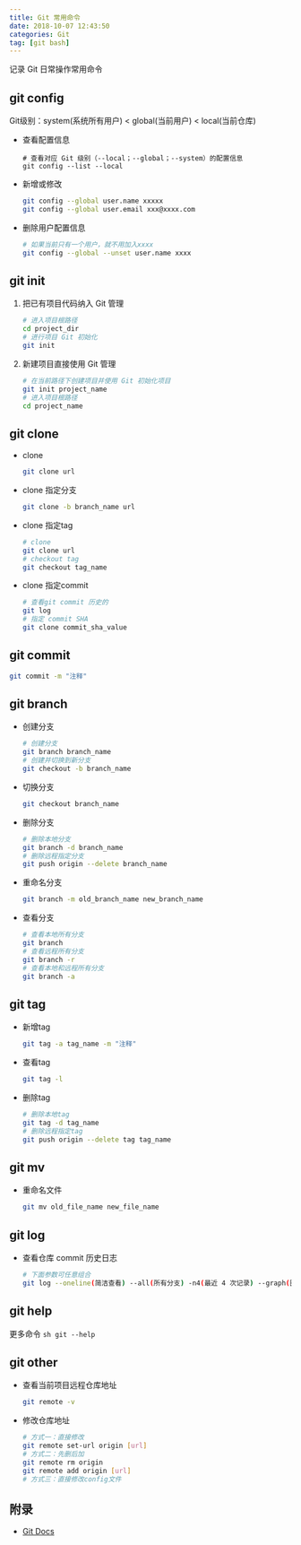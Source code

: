 ```yaml
---
title: Git 常用命令 
date: 2018-10-07 12:43:50
categories: Git
tag: [git bash]
---
```


记录 Git 日常操作常用命令

## git config
Git级别：system(系统所有用户) < global(当前用户) < local(当前仓库)
* 查看配置信息
    ```
    # 查看对应 Git 级别（--local；--global；--system）的配置信息
    git config --list --local
    ```

<!-- more -->

* 新增或修改
    ```sh
    git config --global user.name xxxxx
    git config --global user.email xxx@xxxx.com
    ```
* 删除用户配置信息
    ```sh
    # 如果当前只有一个用户，就不用加入xxxx
    git config --global --unset user.name xxxx
    ```

## git init
1. 把已有项目代码纳入 Git 管理
    ```sh
    # 进入项目根路径
    cd project_dir
    # 进行项目 Git 初始化
    git init
    ```
2. 新建项目直接使用 Git 管理
    ```sh
    # 在当前路径下创建项目并使用 Git 初始化项目
    git init project_name
    # 进入项目根路径
    cd project_name
    ```

## git clone
* clone 
    ```sh
    git clone url
    ```
* clone 指定分支
    ```sh
    git clone -b branch_name url
    ```
* clone 指定tag
    ```sh
    # clone 
    git clone url
    # checkout tag
    git checkout tag_name
    ```
* clone 指定commit
    ```sh
    # 查看git commit 历史的
    git log
    # 指定 commit SHA
    git clone commit_sha_value
    ```

## git commit

```sh
git commit -m "注释"
```

## git branch
* 创建分支
    ```sh
    # 创建分支
    git branch branch_name
    # 创建并切换到新分支
    git checkout -b branch_name
    ```
* 切换分支
    ```sh
    git checkout branch_name
    ```
* 删除分支
    ```sh
    # 删除本地分支
    git branch -d branch_name
    # 删除远程指定分支
    git push origin --delete branch_name
    ```
* 重命名分支
    ```sh
    git branch -m old_branch_name new_branch_name
    ```
* 查看分支
    ```sh
    # 查看本地所有分支
    git branch
    # 查看远程所有分支
    git branch -r
    # 查看本地和远程所有分支
    git branch -a
    ```

## git tag
* 新增tag
    ```sh
    git tag -a tag_name -m "注释"
    ```
* 查看tag
    ```sh
    git tag -l
    ```
* 删除tag
    ```sh
    # 删除本地tag
    git tag -d tag_name
    # 删除远程指定tag
    git push origin --delete tag tag_name
    ```

## git mv
* 重命名文件
    ```sh
    git mv old_file_name new_file_name
    ```

## git log
* 查看仓库 commit 历史日志
    ```sh
    # 下面参数可任意组合
    git log --oneline(简洁查看) --all(所有分支) -n4(最近 4 次记录) --graph(图形化展示)
    ```

## git help
更多命令
    ```sh
    git --help
    ```

## git other
* 查看当前项目远程仓库地址
    ```sh
    git remote -v
    ```
* 修改仓库地址
    ```sh
    # 方式一：直接修改
    git remote set-url origin [url]
    # 方式二：先删后加
    git remote rm origin
    git remote add origin [url]
    # 方式三：直接修改config文件
    ```

## 附录
* [Git Docs](https://git-scm.com/docs)
